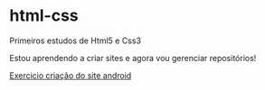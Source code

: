 # html-css
 Primeiros estudos de  Html5 e Css3

Estou aprendendo a criar sites e agora vou gerenciar repositórios!

<a href="https://guilhermecarvalh.github.io/html-css/desafio-010-android/index.html">Exercicio criação do site android</a>